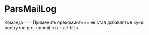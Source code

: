 # ParsMailLog

Команда ===Применить прекоммит=== не стал добавлять в хуки:
poetry run pre-commit run --all-files